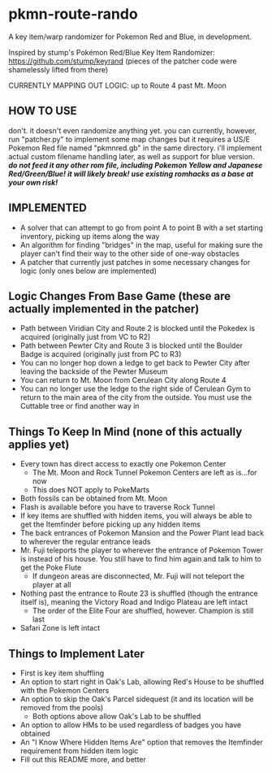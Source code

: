 # pkmn-route-rando
A key item/warp randomizer for Pokemon Red and Blue, in development.

Inspired by stump's Pokémon Red/Blue Key Item Randomizer: https://github.com/stump/keyrand
(pieces of the patcher code were shamelessly lifted from there)

CURRENTLY MAPPING OUT LOGIC: up to Route 4 past Mt. Moon

## HOW TO USE
don't. it doesn't even randomize anything yet. you can currently, however, run "patcher.py" to implement some map changes but it requires a US/E Pokemon Red file named "pkmnred.gb" in the same directory. i'll implement actual custom filename handling later, as well as support for blue version. **_do not feed it any other rom file, including Pokemon Yellow and Japanese Red/Green/Blue! it will likely break! use existing romhacks as a base at your own risk!_**

## IMPLEMENTED
- A solver that can attempt to go from point A to point B with a set starting inventory, picking up items along the way
- An algorithm for finding "bridges" in the map, useful for making sure the player can't find their way to the other side of one-way obstacles
- A patcher that currently just patches in some necessary changes for logic (only ones below are implemented)

## Logic Changes From Base Game (these are actually implemented in the patcher)
- Path between Viridian City and Route 2 is blocked until the Pokedex is acquired (originally just from VC to R2)
- Path between Pewter City and Route 3 is blocked until the Boulder Badge is acquired (originally just from PC to R3)
- You can no longer hop down a ledge to get back to Pewter City after leaving the backside of the Pewter Museum
- You can return to Mt. Moon from Cerulean City along Route 4
- You can no longer use the ledge to the right side of Cerulean Gym to return to the main area of the city from the outside. You must use the Cuttable tree or find another way in

## Things To Keep In Mind (none of this actually applies yet)
- Every town has direct access to exactly one Pokemon Center
  - The Mt. Moon and Rock Tunnel Pokemon Centers are left as is...for now
  - This does NOT apply to PokeMarts
- Both fossils can be obtained from Mt. Moon
- Flash is available before you have to traverse Rock Tunnel
- If key items are shuffled with hidden items, you will always be able to get the Itemfinder before picking up any hidden items
- The back entrances of Pokemon Mansion and the Power Plant lead back to wherever the regular entrance leads
- Mr. Fuji teleports the player to wherever the entrance of Pokemon Tower is instead of his house. You still have to find him again and talk to him to get the Poke Flute
  - If dungeon areas are disconnected, Mr. Fuji will not teleport the player at all
- Nothing past the entrance to Route 23 is shuffled (though the entrance itself is), meaning the Victory Road and Indigo Plateau are left intact
  - The order of the Elite Four are shuffled, however. Champion is still last
- Safari Zone is left intact

## Things to Implement Later
- First is key item shuffling
- An option to start right in Oak's Lab, allowing Red's House to be shuffled with the Pokemon Centers
- An option to skip the Oak's Parcel sidequest (it and its location will be removed from the pools)
  - Both options above allow Oak's Lab to be shuffled
- An option to allow HMs to be used regardless of badges you have obtained
- An "I Know Where Hidden Items Are" option that removes the Itemfinder requirement from hidden item logic
- Fill out this README more, and better
